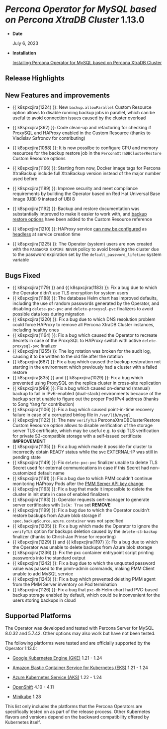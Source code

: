 # *Percona Operator for MySQL based on Percona XtraDB Cluster* 1.13.0

* **Date**

   July 6, 2023

* **Installation**

   [Installing Percona Operator for MySQL based on Percona XtraDB Cluster](index.md#quickstart-guides)

## Release Highlights

## New Features and improvements

* {{ k8spxcjira(1224) }}: New `backup.allowParallel` Custom Resource option allows to disable running backup jobs in parallel, which can be useful to avoid connection issues caused by the cluster overload

* {{ k8spxcjira(362) }}: Code clean-up and refactoring for checking if ProxySQL and HAProxy enabled in the Custom Resource (thanks to Vladislav Safronov for contributing)
* {{ k8spxcjira(1088) }}: It is now possilbe to configure CPU and memory resources for the backup restore job in the `PerconaXtraDBClusterRestore` Custom Resource options
* {{ k8spxcjira(1166) }}: Starting from now, Docker image tags for Percona XtraBackup include full XtraBackup version instead of the major number used before
* {{ k8spxcjira(1189) }}: Improve security and meet compliance requirements by building the Operator based on Red Hat Universal Base Image (UBI) 9 instead of UBI 8
* {{ k8spxcjira(1192) }}: Backup and restore documentation was substantially improved to make it easier to work with, and [backup restore options](../operator.md#perconaxtradbclusterrestore-custom-resource-options) have been added to the Сustom Resource reference
* {{ k8spxcjira(1210) }}: HAProxy service [can now be configured](...) as [headless](https://kubernetes.io/docs/concepts/services-networking/service/#headless-services) at service creation time
* {{ k8spxcjira(1225) }}: The Operator (system) users are now created with the `PASSWORD EXPIRE NEVER` policy to avoid breaking the cluster due to the password expiration set by the `default_password_lifetime` system variable

## Bugs Fixed

* {{ k8spxcjira(1179) }} and {{ k8spxcjira(1183) }}: Fix a bug due to which the Operator didn't use TLS encryption for system users
* {{ k8spxcjira(1188) }}: The database Helm chart has improved defaults, including the use of random passwords generated by the Operator, and disabling `delete-pxc-pvc` and `delete-proxysql-pvc` finalizers to avoid possible data loss during migration
* {{ k8spxcjira(1220) }}: Fix a bug due to which DNS resolution problem could force HAProxy to remove all Percona XtraDB Cluster instances, including healthy ones
* {{ k8spxcjira(1164) }}: Fix a bug which caused the Operator to recreate Secrets in case of the ProxySQL to  HAProxy switch with active `delete-proxysql-pvc` finalizer
* {{ k8spxcjira(1255) }}: The log rotation was broken for the audit log, causing it to be written to the old file after the rotation
* {{ k8spxcjira(687) }}: Fix a bug which caused the backup restoration not starting in the environment which previously had a cluster with a failed restore
* {{ k8spxcjira(835) }} and {{ k8spxcjira(1029) }}: Fix a bug which prevented using ProxySQL on the replica cluster in cross-site replication
* {{ k8spxcjira(989) }}: Fix a bug which caused on-demand (manual) backup to fail in IPv6-enabled (dual-stack) environments because of the backup script unable to figure out the proper Pod IPv4 address (thanks to Song Yang for contribution)
* {{ k8spxcjira(1106) }}: Fix a bug which caused point-in-time recovery failure in case of a corrupted binlog file in `/var/lib/mysql`
* {{ k8spxcjira(1122) }}: The new `verifyTLS` PerconaXtraDBClusterRestore Custom Resource option allows to disable verification of the storage server TLS certificate, which may be useful e.g. to skip TLS verification for private S3-compatible storage with a self-issued certificate **IMPROVEMENT** 
* {{ k8spxcjira(1135) }}: Fix a bug which made it possible for cluster to incorrectly obtain READY status while  the svc EXTERNAL-IP was still in pending state
* {{ k8spxcjira(1149) }}: Fix `delete-pxc-pvc` finalizer unable to delete TLS Secret used for external communications in case if this Secret had non-customized default name
* {{ k8spxcjira(1161) }}: Fix a bug due to which PMM couldn't continue monitoring HAProxy Pods after the [PMM Server API key change](../monitoring#operator-monitoring-client-token)
* {{ k8spxcjira(1163) }}: Fix a bug that made it impossible to delete the cluster in init state in case of enabled finalizers
* {{ k8spxcjira(1193) }}: Operator requests cert-manager to generate server certificates with `IsCA: True` set **REMOVE**
* {{ k8spxcjira(1199) }}: Fix a bug due to which the Operator couldn't restore backups from Azure blob storage if `spec.backupSource.azure.container` was not specified 
* {{ k8spxcjira(1205) }}: Fix a bug which made the Operator to ignore the `verifyTLS` option for backups deletion caused by the `delete-s3-backup` finalizer (thanks to Christ-Jan Prinse for reporting)
* {{ k8spxcjira(1229) }} and {{ k8spxcjira(1197) }}: Fix a bug due to which the Operator was unable to delete backups from Azure blob storage
* {{ k8spxcjira(1236) }}: Fix the pxc container entrypoint script printing passwords into the standard output
* {{ k8spxcjira(1242) }}: Fix a bug due to which the unquoted password value was passed to the pmm-admin commands, making PMM Client unable to add MySQL service
* {{ k8spxcjira(1243) }}: Fix a bug which prevented deleting PMM agent from the PMM Server inventory on Pod termination
* {{ k8spxcjira(1126) }}: Fix a bug that `pxc-db` Helm chart had PVC-based backup storage enabled by default, which could be inconvenient for the users storing backups in cloud

## Supported Platforms

The Operator was developed and tested with Percona Server for MySQL 8.0.32 and 5.7.42. Other options may also work but have not been tested.

The following platforms were tested and are officially supported by the Operator
1.13.0:

* [Google Kubernetes Engine (GKE)](https://cloud.google.com/kubernetes-engine) 1.21 - 1.24

* [Amazon Elastic Container Service for Kubernetes (EKS)](https://aws.amazon.com) 1.21 - 1.24

* [Azure Kubernetes Service (AKS)](https://azure.microsoft.com/en-us/services/kubernetes-service/) 1.22 - 1.24

* [OpenShift](https://www.redhat.com/en/technologies/cloud-computing/openshift) 4.10 - 4.11

* [Minikube](https://minikube.sigs.k8s.io/docs/) 1.28

This list only includes the platforms that the Percona Operators are specifically tested on as part of the release process. Other Kubernetes flavors and versions depend on the backward compatibility offered by Kubernetes itself.
